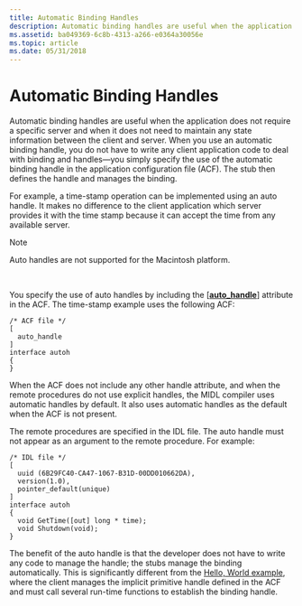 ```yaml
---
title: Automatic Binding Handles
description: Automatic binding handles are useful when the application does not require a specific server and when it does not need to maintain any state information between the client and server.
ms.assetid: ba049369-6c8b-4313-a266-e0364a30056e
ms.topic: article
ms.date: 05/31/2018
---
```


# Automatic Binding Handles

Automatic binding handles are useful when the application does not require a specific server and when it does not need to maintain any state information between the client and server. When you use an automatic binding handle, you do not have to write any client application code to deal with binding and handles—you simply specify the use of the automatic binding handle in the application configuration file (ACF). The stub then defines the handle and manages the binding.

For example, a time-stamp operation can be implemented using an auto handle. It makes no difference to the client application which server provides it with the time stamp because it can accept the time from any available server.

> [!Note]  
> Auto handles are not supported for the Macintosh platform.

 

You specify the use of auto handles by including the \[[**auto\_handle**](https://docs.microsoft.com/windows/desktop/Midl/auto-handle)\] attribute in the ACF. The time-stamp example uses the following ACF:

``` syntax
/* ACF file */
[
  auto_handle
]
interface autoh
{
}
```

When the ACF does not include any other handle attribute, and when the remote procedures do not use explicit handles, the MIDL compiler uses automatic handles by default. It also uses automatic handles as the default when the ACF is not present.

The remote procedures are specified in the IDL file. The auto handle must not appear as an argument to the remote procedure. For example:

``` syntax
/* IDL file */
[ 
  uuid (6B29FC40-CA47-1067-B31D-00DD010662DA),
  version(1.0),
  pointer_default(unique)
]
interface autoh
{
  void GetTime([out] long * time);
  void Shutdown(void);
}
```

The benefit of the auto handle is that the developer does not have to write any code to manage the handle; the stubs manage the binding automatically. This is significantly different from the [Hello, World example](tutorial.md), where the client manages the implicit primitive handle defined in the ACF and must call several run-time functions to establish the binding handle.

 

 




